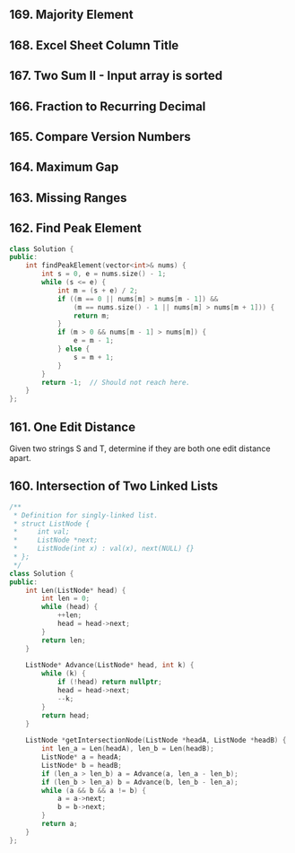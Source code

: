 ## 169. Majority Element 
## 168. Excel Sheet Column Title 
## 167. Two Sum II - Input array is sorted 
## 166. Fraction to Recurring Decimal
## 165. Compare Version Numbers
## 164. Maximum Gap
## 163. Missing Ranges 
## 162. Find Peak Element

```cpp
class Solution {
public:
    int findPeakElement(vector<int>& nums) {
        int s = 0, e = nums.size() - 1;
        while (s <= e) {
            int m = (s + e) / 2;
            if ((m == 0 || nums[m] > nums[m - 1]) &&
                (m == nums.size() - 1 || nums[m] > nums[m + 1])) {
                return m;
            }
            if (m > 0 && nums[m - 1] > nums[m]) {
                e = m - 1;
            } else {
                s = m + 1;
            }
        }
        return -1;  // Should not reach here.
    }
};
```

## 161. One Edit Distance  

Given two strings S and T, determine if they are both one edit distance apart.

## 160. Intersection of Two Linked Lists 

```cpp
/**
 * Definition for singly-linked list.
 * struct ListNode {
 *     int val;
 *     ListNode *next;
 *     ListNode(int x) : val(x), next(NULL) {}
 * };
 */
class Solution {
public:
    int Len(ListNode* head) {
        int len = 0;
        while (head) {
            ++len;
            head = head->next;
        }
        return len;
    }
    
    ListNode* Advance(ListNode* head, int k) {
        while (k) {
            if (!head) return nullptr;
            head = head->next;
            --k;
        }
        return head;
    }
    
    ListNode *getIntersectionNode(ListNode *headA, ListNode *headB) {
        int len_a = Len(headA), len_b = Len(headB);
        ListNode* a = headA;
        ListNode* b = headB;
        if (len_a > len_b) a = Advance(a, len_a - len_b);
        if (len_b > len_a) b = Advance(b, len_b - len_a);
        while (a && b && a != b) {
            a = a->next;
            b = b->next;
        }
        return a;
    }
};
```
